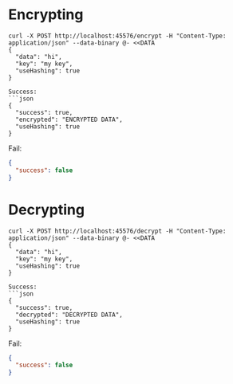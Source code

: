 
# Encrypting
```cURL
curl -X POST http://localhost:45576/encrypt -H "Content-Type: application/json" --data-binary @- <<DATA
{
  "data": "hi",
  "key": "my key",
  "useHashing": true
}

Success:
```json
{
  "success": true,
  "encrypted": "ENCRYPTED DATA",
  "useHashing": true
}
```

Fail:
```json
{
  "success": false
}
```


# Decrypting
```cURL
curl -X POST http://localhost:45576/decrypt -H "Content-Type: application/json" --data-binary @- <<DATA
{
  "data": "hi",
  "key": "my key",
  "useHashing": true
}

Success:
```json
{
  "success": true,
  "decrypted": "DECRYPTED DATA",
  "useHashing": true
}
```

Fail:
```json
{
  "success": false
}
```
